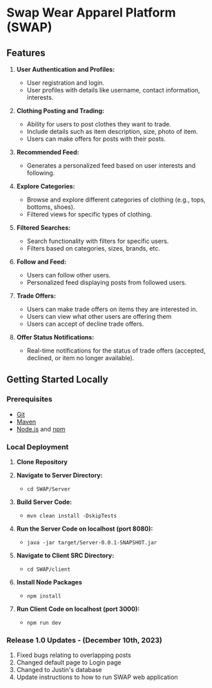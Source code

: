 # Swap Wear Apparel Platform (SWAP)

## Features

1. **User Authentication and Profiles:**
   - User registration and login.
   - User profiles with details like username, contact information, interests.

2. **Clothing Posting and Trading:**
   - Ability for users to post clothes they want to trade.
   - Include details such as item description, size, photo of item.
   - Users can make offers for posts with their posts.

3. **Recommended Feed:**
   - Generates a personalized feed based on user interests and following.
  
4. **Explore Categories:**
   - Browse and explore different categories of clothing (e.g., tops, bottoms, shoes).
   - Filtered views for specific types of clothing.

5. **Filtered Searches:**
   - Search functionality with filters for specific users.
   - Filters based on categories, sizes, brands, etc.

6. **Follow and Feed:**
   - Users can follow other users.
   - Personalized feed displaying posts from followed users.

7. **Trade Offers:**
   - Users can make trade offers on items they are interested in.
   - Users can view what other users are offering them
   - Users can accept of decline trade offers.
    
8. **Offer Status Notifications:**
   - Real-time notifications for the status of trade offers (accepted, declined, or item no longer available).


## Getting Started Locally

### Prerequisites

- [Git](https://git-scm.com/)
- [Maven](https://maven.apache.org/install.html)
- [Node.js](https://nodejs.org/) and [npm](https://www.npmjs.com/)

### Local Deployment 
1. **Clone Repository**

2. **Navigate to Server Directory:**
   - `cd SWAP/Server`

3. **Build Server Code:**
   - `mvn clean install -DskipTests`

4. **Run the Server Code on localhost (port 8080):**
   - `java -jar target/Server-0.0.1-SNAPSHOT.jar`

5. **Navigate to Client SRC Directory:**
   - `cd SWAP/client`

6. **Install Node Packages**
   - `npm install`

7. **Run Client Code on localhost (port 3000):**
   - `npm run dev`
  
### Release 1.0 Updates - (December 10th, 2023)
1. Fixed bugs relating to overlapping posts
2. Changed default page to Login page
3. Changed to Justin's database
4. Update instructions to how to run SWAP web application
